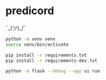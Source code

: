 # predicord
¯\_(ツ)_/¯

```sh
python -m venv venv
source venv/bin/activate

pip install -r requirements.txt
pip install -r requirements-dev.txt

python -m flask --debug --app ui run
```
